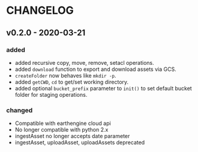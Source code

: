 # CHANGELOG

## v0.2.0 - 2020-03-21
### added
- added recursive copy, move, remove, setacl operations.
- added `download` function to export and download assets via GCS.
- `createFolder` now behaves like `mkdir -p`.
- added `getCWD`, `cd` to get/set working directory.
- added optional `bucket_prefix` parameter to `init()` to set default bucket
folder for staging operations. 

### changed
- Compatible with earthengine cloud api
- No longer compatible with python 2.x
- ingestAsset no longer accepts date parameter
- ingestAsset, uploadAsset, uploadAssets deprecated
